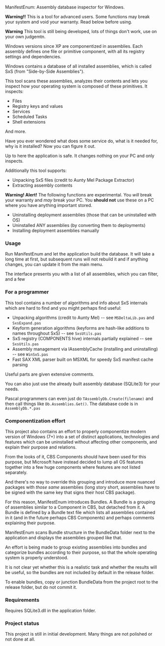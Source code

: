 ManifestEnum: Assembly database inspector for Windows.

**Warning!!** This is a tool for advanced users. Some functions may break your system and void your warranty. Read below before using.

**Warning** This tool is still being developed, lots of things don't work, use on your own judgemtn.

Windows versions since XP are componentized in assemblies. Each assembly defines one file or primitive component, with all its registry settings and dependencies.

Windows contains a database of all installed assemblies, which is called SxS (from "Side-by-Side Assemblies").

This tool scans these assemblies, analyzes their contents and lets you inspect how your operating system is composed of these primitives. It inspects:

* Files
* Registry keys and values
* Services
* Scheduled Tasks
* Shell extensions

And more.

Have you ever wondered what does some service do, what is it needed for, why is it installed? Now you can figure it out.

Up to here the application is safe. It changes nothing on your PC and only inspects.

Additionally this tool supports:

* Unpacking SxS files (credit to Aunty Mel Package Extractor)
* Extracting assembly contents

**Warning! Alert!** The following functions are experimental. You *will* break your warranty and *may* break your PC. You **should not** use these on a PC where you have anything important stored.

* Uninstalling deployment assemblies (those that can be uninstalled with OS)
* Uninstalled ANY assemblies (by converting them to deployments)
* Installing deployment assemblies manually


### Usage

Run ManifestEnum and let the application build the database. It will take a long time at first, but subsequent runs will not rebuild it and if anything changes, you can update it from the main menu.

The interface presents you with a list of all assemblies, which you can filter, and a few 


### For a programmer

This tool contains a number of algorithms and info about SxS internals which are hard to find and you might perhaps find useful:

* Unpacking algorithms (credit to Aunty Mel) -- see `MSDeltaLib.pas` and `SxsExpand.pas`
* Keyform generation algorithms (keyforms are hash-like additions to names throughout SxS) -- see `SxsUtils.pas`
* SxS registry (COMPONENTS hive) internals partially explained -- see `SxsUtils.pas`
* Assembly management via IAssemblyCache (installing and uninstalling) -- see `WinSxS.pas`
* Fast SAX XML parser built on MSXML for speedy SxS manifest cache parsing

Useful parts are given extensive comments.

You can also just use the already built assembly database (SQLite3) for your needs.

Pascal programmers can even just do `TAssemblyDb.Create(filename)` and then call things like `Db.Assemblies.Get()`. The database code is in `AssemblyDb.*.pas`


### Componentization effort

This project also contains an effort to properly componentize modern version of Windows (7+) into a set of distinct applications, technologies and features which can be uninstalled without affecting other components, and explain their purpose and relations.

From the looks of it, CBS Components should have been used for this purpose, but Microsoft have instead decided to lump all OS features together into a few huge components where features are not listed separately.

And there's no way to override this grouping and introduce more nuanced packages with *those same* assemblies (long story short, assemblies have to be signed with the same key that signs their host CBS package).

For this reason, ManifestEnum introduces Bundles. A Bundle is a grouping of assemblies similar to a Component in CBS, but detached from it. A Bundle is defined by a Bundle text file which lists all assemblies contained in it (and in the future perhaps CBS Components) and perhaps comments explaining their purpose.

ManifestEnum scans Bundle structure in the BundleData folder next to the application and displays the assemblies grouped like that.

An effort is being made to group existing assemblies into bundles and categorize bundles according to their purpose, so that the whole operating system is properly understood.

It is not clear yet whether this is a realistic task and whether the results will be useful, so the bundles are not included by default in the release folder.

To enable bundles, copy or junction BundleData from the project root to the release folder, but do not commit it.



### Requirements
Requires SQLite3.dll in the application folder.


### Project status
This project is still in initial development. Many things are not polished or not done at all.

